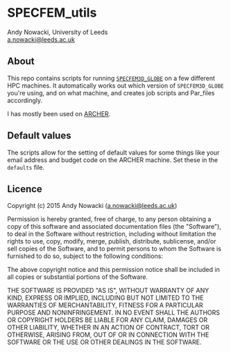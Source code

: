 SPECFEM_utils
=============

Andy Nowacki, University of Leeds  
[a.nowacki@leeds.ac.uk](mailto:a.nowacki@leeds.ac.uk)


About
-----

This repo contains scripts for running [`SPECFEM3D_GLOBE`](https://github.com/geodynamics/specfem3d_globe)
on a few different HPC machines.  It automatically works out which version of `SPECFEM3D_GLOBE` you're using, and on what machine, and creates job scripts and Par_files accordingly.

I has mostly been used on [ARCHER](https://archer.ac.uk).


Default values
--------------

The scripts allow for the setting of default values for some things like your
email address and budget code on the ARCHER machine.  Set these in the `defaults`
file.


Licence
-------

Copyright (c) 2015 Andy Nowacki (a.nowacki@leeds.ac.uk)

Permission is hereby granted, free of charge, to any person obtaining a copy
of this software and associated documentation files (the "Software"), to deal
in the Software without restriction, including without limitation the rights
to use, copy, modify, merge, publish, distribute, sublicense, and/or sell
copies of the Software, and to permit persons to whom the Software is
furnished to do so, subject to the following conditions:

The above copyright notice and this permission notice shall be included in
all copies or substantial portions of the Software.

THE SOFTWARE IS PROVIDED "AS IS", WITHOUT WARRANTY OF ANY KIND, EXPRESS OR
IMPLIED, INCLUDING BUT NOT LIMITED TO THE WARRANTIES OF MERCHANTABILITY,
FITNESS FOR A PARTICULAR PURPOSE AND NONINFRINGEMENT. IN NO EVENT SHALL THE
AUTHORS OR COPYRIGHT HOLDERS BE LIABLE FOR ANY CLAIM, DAMAGES OR OTHER
LIABILITY, WHETHER IN AN ACTION OF CONTRACT, TORT OR OTHERWISE, ARISING FROM,
OUT OF OR IN CONNECTION WITH THE SOFTWARE OR THE USE OR OTHER DEALINGS IN
THE SOFTWARE.
